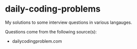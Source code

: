 # daily-coding-problems
My solutions to some interview questions in various langauges.

Questions come from the following source(s):
- dailycodingproblem.com
